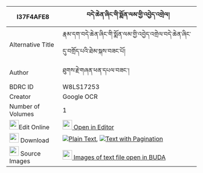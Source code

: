 |I37F4AFE8|བདེ་ཆེན་ཞིང་གི་སྨོན་ལམ་གྱི་འབྱེད་འགྲེལ། 
| --- | --- 
|Alternative Title |རྣམ་དག་བདེ་ཆེན་ཞིང་གི་སྨོན་ལམ་གྱི་འབྱེད་འགྲེལ་བདེ་ཆེན་ཞིང་དུ་བགྲོད་པའི་ཐེམ་སྐས་བཟང་པོ།
|Author| ཐུགས་རྗེ་གཞན་ཕན་དཔལ་བཟང་།
|BDRC ID | W8LS17253
|Creator | Google OCR
|Number of Volumes| 1
|<img width="25" src="https://img.icons8.com/color/25/000000/edit-property.png">Edit Online| [<img width="25" src="https://avatars.githubusercontent.com/u/45091458?s=200&v=4"> Open in Editor](http://editor.openpecha.org/I37F4AFE8)
|<img width="25" src="https://img.icons8.com/fluent/48/000000/download-2.png"/>  Download | [![](https://img.icons8.com/color/20/000000/txt.png)Plain Text](https://github.com/Openpecha/I37F4AFE8/releases/download/v1/dechen_shying_gi_monlam_gyi_je_plain_I37F4AFE8.zip), [![](https://img.icons8.com/color/20/000000/txt.png)Text with Pagination](https://github.com/Openpecha/I37F4AFE8/releases/download/v1/dechen_shying_gi_monlam_gyi_je_pages_I37F4AFE8.zip)
|<img width="25" src="https://img.icons8.com/plasticine/100/000000/pictures-folder.png"/>  Source Images | [<img width="25" src="https://library.bdrc.io/icons/BUDA-small.svg"> Images of text file open in BUDA](https://library.bdrc.io/show/bdr:W8LS17253)